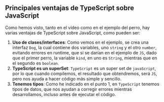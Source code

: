 ## Principales ventajas de TypeScript sobre JavaScript

Como hemos visto, tanto en el vídeo como en el ejemplo del perro, hay varias ventajas de TypeScript sobre JavaScript, como pueden ser:

1. **Uso de clases/interfaces**: Como vemos en el ejemplo, se crea una interfaz `Dog`, la cual contiene dos variables, uno ``string`` y el otro ``number``, evitando errores en runtime, que si se darían en el ejemplo de ``JS``, dado que el primer perro, la variable `kind`, en uno es ``String``, mientras que en el segundo es ``boolean``.
2. **TypeScript es un superSet**: ``TypeScript`` es un super set de ``javaScript``, por lo que cuando compilemos, el resultado que obtendremos, será ``JS``, pero nos ayuda a hacer código más simple y sencillo.
3. **Tenemos tipos**: Como he indicado en el punto 1, en ``TypeScript`` tenemos tipos de datos, que nos ayudan a corregir errores mientras desarrollamos, incluso antes de ejecutar el código.
